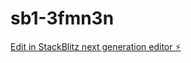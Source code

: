 # sb1-3fmn3n

[Edit in StackBlitz next generation editor ⚡️](https://stackblitz.com/~/github.com/brownser/sb1-3fmn3n)